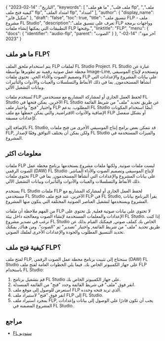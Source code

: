 {
"التاريخ": "14-02-2023",
  "keywords": [
"ملف فلب",
"ما هو ملف flp",
"ملف",
"كيفية فتح ملف flp",
"امتداد الملف flp",
"امتداد"
],
  "author": {
"display_name": "شكيل فايز"
},
"draft": "false",
"toc": true,
"title": "تنسيق ملف FLP - ملف مشروع FL Studio",
  "description":"تعرف على تنسيق ملف FLP وواجهات برمجة التطبيقات التي يمكنها إنشاء ملفات FLP وفتحها.",
"linktitle": "FLP",
  "menu": {
    "docs": {
      "identifier": "audio-flp",
"parent": "الصوت"
}
},
"آخر مود": "14-02-2023"
}

## ما هو ملف FLP؟

يتم استخدام ملحق الملف FLP لملفات FL Studio Project. FL Studio عبارة عن محطة عمل صوتية رقمية تم تطويرها بواسطة Image-Line, وتستخدم لإنتاج الموسيقى وتصميم الصوت والأداء الحي. تحتوي ملفات FLP على بيانات المشروع والإعدادات التي أنشأها المستخدمون, بما في ذلك الأنماط والتسلسلات والعينات والأدوات والتأثيرات وبيانات التشغيل الآلي.

تُستخدم ملفات FLP لحفظ العمل الجاري أو لمشاركة المشاريع مع مستخدمي FL Studio الآخرين. يمكن فتحها في FL Studio عن طريق تحديد "ملف" من شريط القائمة واختيار "فتح" واختيار ملف FLP المطلوب. يدعم FL Studio أيضًا استخدام المكونات الإضافية والأدوات الافتراضية, والتي يمكن حفظها مع ملف FLP أو بشكل منفصل كإعدادات مسبقة.

بالإضافة إلى FL Studio, قد تتمكن بعض برامج إنتاج الموسيقى الأخرى من فتح ملفات FLP, ولكن يمكن أن يختلف التوافق وفقًا لإصدار FL Studio والميزات المستخدمة في المشروع.

## معلومات اكثر

ملفات FLP ليست ملفات صوتية, ولكنها ملفات مشروع يستخدمها برنامج محطة عمل الصوت الرقمي (DAW) FL Studio لإنتاج الموسيقى وتصميم الصوت والأداء المباشر. تحتوي ملفات FLP على بيانات المشروع والإعدادات التي أنشأها المستخدمون, بما في ذلك الأنماط والتسلسلات والعينات والأدوات والتأثيرات وبيانات التشغيل الآلي.

يستخدم FL Studio ملفات FLP لحفظ العمل الجاري أو لمشاركة المشاريع مع مستخدمي FL Studio الآخرين. عند فتح ملف FLP في FL Studio, يقرأ البرنامج بيانات المشروع ويستخدمها لتشغيل العناصر الصوتية المختلفة التي يتكون منها المشروع.

من المهم ملاحظة أن ملفات FLP لا تحتوي على بيانات صوتية فعلية, بل تحتوي على الإعدادات والمعلمات المستخدمة لإنشاء الصوت ومعالجته داخل بيئة FL Studio. إذا كنت ترغب في تصدير مشروع FL Studio الخاص بك كملف صوتي, فيمكنك القيام بذلك عن طريق تحديد "ملف" من شريط القائمة, واختيار "تصدير" ثم "الصوت". ومن هناك, يمكنك تحديد التنسيق المطلوب والجودة والإعدادات الأخرى لملفك الصوتي.

## كيفية فتح ملف FLP؟

لفتح ملف FLP, ستحتاج إلى تثبيت برنامج محطة عمل الصوت الرقمي (DAW) FL Studio على جهاز الكمبيوتر الخاص بك. فيما يلي الخطوات العامة لفتح ملف FLP باستخدام FL Studio:

1. قم بتشغيل برنامج FL Studio على جهاز الكمبيوتر الخاص بك.
2. انقر فوق "ملف" في شريط القائمة وحدد "فتح" من القائمة المنسدلة.
3. استعرض للوصول إلى موقع ملف FLP الذي تريد فتحه وحدده.
4. انقر فوق "فتح" لاستيراد ملف FLP إلى FL Studio.
5. بمجرد استيراد ملف FLP, يجب أن تكون قادرًا على الوصول إلى بيانات وإعدادات المشروع المضمنة في FL Studio.

## مراجع
* [FL ستوديو](https://en.wikipedia.org/wiki/FL_Studio)

